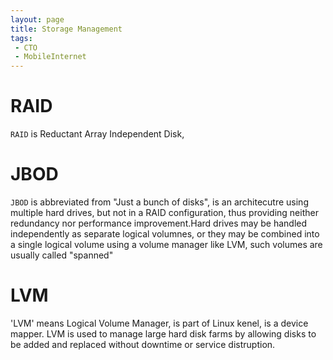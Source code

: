 ```yaml
---
layout: page
title: Storage Management
tags:
 - CTO
 - MobileInternet
---
```

# RAID
`RAID` is Reductant Array Independent Disk, 

# JBOD
`JBOD` is abbreviated from "Just a bunch of disks", is an architecutre using multiple hard drives, but not in a RAID configuration, thus providing neither redundancy nor performance improvement.Hard drives may be handled independently as separate logical volumnes, or they may be combined into a single logical volume using a volume manager like LVM, such volumes are usually called "spanned"

# LVM
'LVM' means Logical Volume Manager, is part of Linux kenel, is a device mapper. LVM is used to manage large hard disk farms by allowing disks to be added and replaced without downtime or service distruption.
